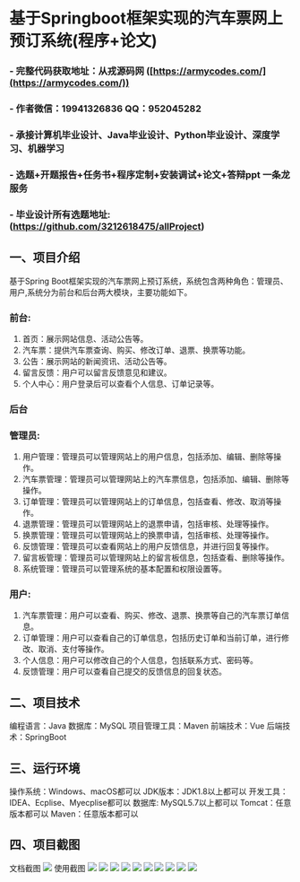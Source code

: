 基于Springboot框架实现的汽车票网上预订系统(程序+论文)
=
### - 完整代码获取地址：从戎源码网 ([https://armycodes.com/](https://armycodes.com/))
### - 作者微信：19941326836  QQ：952045282 
### - 承接计算机毕业设计、Java毕业设计、Python毕业设计、深度学习、机器学习
### - 选题+开题报告+任务书+程序定制+安装调试+论文+答辩ppt 一条龙服务
### - 毕业设计所有选题地址:(https://github.com/3212618475/allProject)


一、项目介绍
---
基于Spring Boot框架实现的汽车票网上预订系统，系统包含两种角色：管理员、用户,系统分为前台和后台两大模块，主要功能如下。
### 前台:
1. 首页：展示网站信息、活动公告等。
2. 汽车票：提供汽车票查询、购买、修改订单、退票、换票等功能。
3. 公告：展示网站的新闻资讯、活动公告等。
4. 留言反馈：用户可以留言反馈意见和建议。
5. 个人中心：用户登录后可以查看个人信息、订单记录等。

 
### 后台
### 管理员:
1. 用户管理：管理员可以管理网站上的用户信息，包括添加、编辑、删除等操作。
2. 汽车票管理：管理员可以管理网站上的汽车票信息，包括添加、编辑、删除等操作。
3. 订单管理：管理员可以管理网站上的订单信息，包括查看、修改、取消等操作。
4. 退票管理：管理员可以管理网站上的退票申请，包括审核、处理等操作。
5. 换票管理：管理员可以管理网站上的换票申请，包括审核、处理等操作。
6. 反馈管理：管理员可以查看网站上的用户反馈信息，并进行回复等操作。
7. 留言板管理：管理员可以管理网站上的留言板信息，包括查看、删除等操作。
8. 系统管理：管理员可以管理系统的基本配置和权限设置等。
  
### 用户:
1. 汽车票管理：用户可以查看、购买、修改、退票、换票等自己的汽车票订单信息。
2. 订单管理：用户可以查看自己的订单信息，包括历史订单和当前订单，进行修改、取消、支付等操作。
3. 个人信息：用户可以修改自己的个人信息，包括联系方式、密码等。
4. 反馈管理：用户可以查看自己提交的反馈信息的回复状态。


二、项目技术
---
编程语言：Java
数据库：MySQL
项目管理工具：Maven
前端技术：Vue
后端技术：SpringBoot

三、运行环境
---
操作系统：Windows、macOS都可以
JDK版本：JDK1.8以上都可以
开发工具：IDEA、Ecplise、Myecplise都可以
数据库: MySQL5.7以上都可以
Tomcat：任意版本都可以
Maven：任意版本都可以

四、项目截图
---
文档截图
![](limage/2.png)
使用截图
![](image/1.png)
![](image/2.png)
![](image/3.png)
![](image/4.png)
![](image/5.png)
![](image/6.png)
![](image/7.png)
![](image/8.png)
![](image/9.png)
![](image/10.png)
